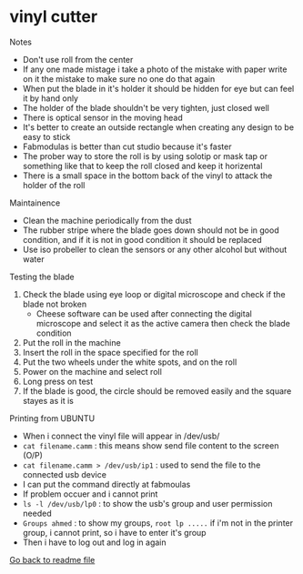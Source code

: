 # vinyl cutter

Notes

- Don't use roll from the center
- If any one made mistage i take a photo of the mistake with paper write on it the mistake to make sure no one do that again
- When put the blade in it's holder it should be hidden for eye but can feel it by hand only
- The holder of the blade shouldn't be very tighten, just closed well
- There is optical sensor in the moving head
- It's better to create an outside rectangle when creating any design to be easy to stick
- Fabmodulas is better than cut studio because it's faster
- The prober way to store the roll is by using solotip or mask tap or something like that to keep the roll closed and keep it horizental
- There is a small space in the bottom back of the vinyl to attack the holder of the roll

Maintainence

- Clean the machine periodically from the dust
- The rubber stripe where the blade goes down should not be in good condition, and if it is not in good condition it should be replaced
- Use iso probeller to clean the sensors or any other alcohol but without water

Testing the blade

1. Check the blade using eye loop or digital microscope and check if the blade not broken
    - Cheese software can be used after connecting the digital microscope and select it as the active camera then check the blade condition
2. Put the roll in the machine
3. Insert the roll in the space specified for the roll
4. Put the two wheels under the white spots, and on the roll
5. Power on the machine and select roll
6. Long press on test
7. If the blade is good, the circle should be removed easily and the square stayes as it is

Printing from UBUNTU

- When i connect the vinyl file will appear in /dev/usb/
- `cat filename.camm` : this means show send file content to the screen (O/P)
- `cat filename.camm > /dev/usb/ip1` : used to send the file to the connected usb device
- I can put the command directly at fabmoulas
- If problem occuer and i cannot print
- `ls -l /dev/usb/lp0` : to show the usb's group and user permission needed
- `Groups ahmed` : to show my groups, `root lp .....`  if i'm not in the printer group, i cannot print, so i have to enter it's group
- Then i have to log out and log in again

[Go back to readme file](/readme.md)